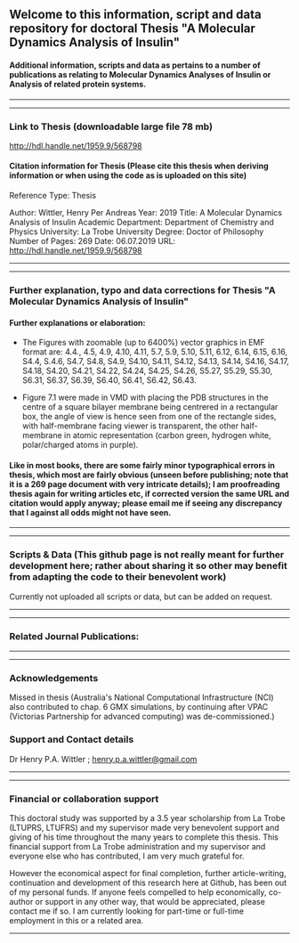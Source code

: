 ## Welcome to this information, script and data repository for doctoral Thesis "A Molecular Dynamics Analysis of Insulin"

#### Additional information, scripts and data as pertains to a number of publications as relating to Molecular Dynamics Analyses of Insulin or Analysis of related protein systems.
-----------------------------------------------------------------
----------------------------------------------------------------- 
### Link to Thesis (downloadable large file 78 mb)
http://hdl.handle.net/1959.9/568798


#### Citation information for Thesis (Please cite this thesis when deriving information or when using the code as is uploaded on this site)
Reference Type:  Thesis

Author: Wittler, Henry Per Andreas
Year: 2019
Title: A Molecular Dynamics Analysis of Insulin
Academic Department: Department of Chemistry and Physics
University: La Trobe University
Degree: Doctor of Philosophy
Number of Pages: 269
Date: 06.07.2019
URL: http://hdl.handle.net/1959.9/568798 


-----------------------------------------------------------------
-----------------------------------------------------------------

### Further explanation, typo and  data corrections for Thesis "A Molecular Dynamics Analysis of Insulin"


#### Further explanations or elaboration:

- The Figures with zoomable (up to 6400%) vector graphics in EMF format are: 4.4., 4.5, 4.9, 4.10, 4.11, 5.7, 5.9, 5.10, 5.11, 6.12, 6.14, 6.15, 6.16, S4.4, S.4.6, S4.7, S4.8, S4.9, S4.10, S4.11, S4.12, S4.13, S4.14,  S4.16, S4.17, S4.18, S4.20, S4.21, S4.22, S4.24, S4.25, S4.26, S5.27, S5.29, S5.30, S6.31, S6.37, S6.39, S6.40, S6.41, S6.42, S6.43.

- Figure 7.1 were made in VMD with placing the PDB structures in the centre of a square bilayer membrane being centrered in a rectangular box, the angle of view is hence seen from one of the rectangle sides, with half-membrane facing viewer is transparent, the other half-membrane in atomic representation (carbon green, hydrogen white, polar/charged atoms in purple). 

#### Like in most books, there are some fairly minor typographical errors in thesis, which most are fairly obvious (unseen before publishing; note that it is a 269 page document with very intricate details); I am proofreading thesis again for writing articles etc, if corrected version the same URL and citation would apply anyway; please email me if seeing any discrepancy that I against all odds might not have seen.



 
-----------------------------------------------------------------
-----------------------------------------------------------------
### Scripts & Data (This github page is not really meant for further development here; rather about sharing it so other may benefit from adapting the code to their benevolent work)

Currently not uploaded all scripts or data, but can be added on request.

-----------------------------------------------------------------
-----------------------------------------------------------------

### Related Journal Publications:

-----------------------------------------------------------------
-----------------------------------------------------------------

### Acknowledgements

Missed in thesis (Australia's National Computational Infrastructure (NCI) also contributed to chap. 6 GMX simulations, by continuing after VPAC (Victorias Partnership for advanced computing) was de-commissioned.)



### Support and Contact details

Dr Henry P.A. Wittler ;
henry.p.a.wittler@gmail.com

-----------------------------------------------------------------
-----------------------------------------------------------------

### Financial or collaboration support

This doctoral study was supported by a 3.5 year scholarship from La Trobe (LTUPRS, LTUFRS) and my supervisor made very benevolent support and giving of his time throughout the many years to complete this thesis. This financial support from La Trobe administration and my supervisor and everyone else who has contributed, I am very much grateful for.

However the economical aspect for final completion, further article-writing, continuation and development of this research here at Github, has been out of my personal funds. If anyone feels compelled to help economically, co-author or support in any other way, that would be appreciated, please contact me if so. I am currently looking for part-time or full-time employment in this or a related area.

-----------------------------------------------------------------
